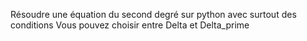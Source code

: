 Résoudre une équation du second degré sur python avec surtout des conditions
Vous pouvez choisir entre Delta et Delta_prime
